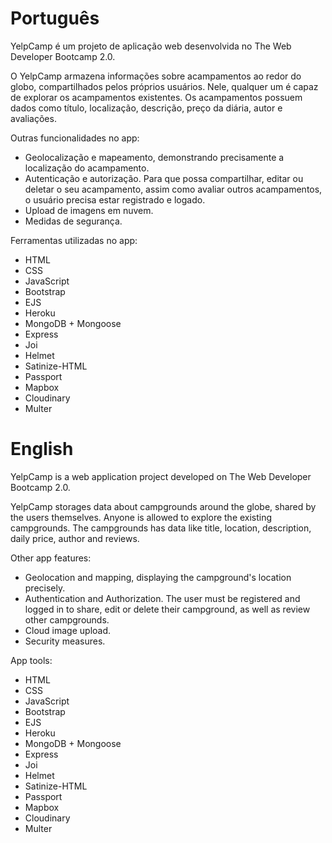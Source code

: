 # Português

YelpCamp é um projeto de aplicação web desenvolvida no The Web Developer Bootcamp 2.0. 


O YelpCamp armazena informações sobre acampamentos ao redor do globo, compartilhados pelos próprios usuários. Nele, qualquer um é capaz de explorar os acampamentos existentes. 
Os acampamentos possuem dados como título, localização, descrição, preço da diária, autor e avaliações. 

Outras funcionalidades no app:

- Geolocalização e mapeamento, demonstrando precisamente a localização do acampamento. 
- Autenticação e autorização. Para que possa compartilhar, editar ou deletar o seu acampamento, assim como avaliar outros acampamentos, o usuário precisa estar registrado e logado. 
- Upload de imagens em nuvem.
- Medidas de segurança. 

Ferramentas utilizadas no app: 

- HTML
- CSS
- JavaScript
- Bootstrap
- EJS
- Heroku
- MongoDB + Mongoose
- Express
- Joi
- Helmet
- Satinize-HTML
- Passport
- Mapbox
- Cloudinary
- Multer


# English

YelpCamp is a web application project developed on The Web Developer Bootcamp 2.0.

YelpCamp storages data about campgrounds around the globe, shared by the users themselves. Anyone is allowed to explore the existing campgrounds.
The campgrounds has data like title, location, description, daily price, author and reviews.

Other app features:

- Geolocation and mapping, displaying the campground's location precisely.
- Authentication and Authorization. The user must be registered and logged in to share, edit or delete their campground, as well as review other campgrounds.
- Cloud image upload.
- Security measures.

App tools: 

- HTML
- CSS
- JavaScript
- Bootstrap
- EJS
- Heroku
- MongoDB + Mongoose
- Express
- Joi
- Helmet
- Satinize-HTML
- Passport
- Mapbox
- Cloudinary
- Multer